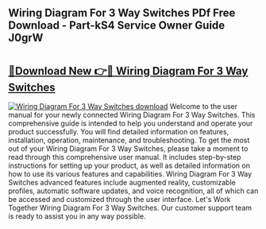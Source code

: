 ## Wiring Diagram For 3 Way Switches PDf Free Download - Part-kS4 Service Owner Guide J0grW

# <h2><a href="http://dfqsa1s.blite.top/?on=Wiring+Diagram+For+3+Way+Switches">🔗Download New 👉🔴 Wiring Diagram For 3 Way Switches</a></h2>

[![Wiring Diagram For 3 Way Switches download](https://i.imgur.com/lujVjoI.png)](http://dfqsa1s.blite.top/?on=Wiring+Diagram+For+3+Way+Switches)
Welcome to the user manual for your newly connected Wiring Diagram For 3 Way Switches. This comprehensive guide is intended to help you understand and operate your product successfully. You will find detailed information on features, installation, operation, maintenance, and troubleshooting. To get the most out of your Wiring Diagram For 3 Way Switches, please take a moment to read through this comprehensive user manual. It includes step-by-step instructions for setting up your product, as well as detailed information on how to use its various features and capabilities. Wiring Diagram For 3 Way Switches advanced features include augmented reality, customizable profiles, automatic software updates, and voice recognition, all of which can be accessed and customized through the user interface. Let's Work Together Wiring Diagram For 3 Way Switches. Our customer support team is ready to assist you in any way possible.
